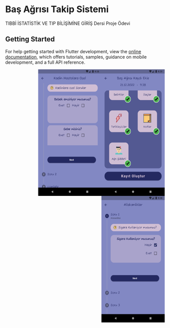 # Baş Ağrısı Takip Sistemi

TIBBİ İSTATİSTİK VE TIP BİLİŞİMİNE GİRİŞ Dersi Proje Ödevi

## Getting Started

<!-- This project is a starting point for a Flutter application.

A few resources to get you started if this is your first Flutter project:

- [Lab: Write your first Flutter app](https://docs.flutter.dev/get-started/codelab)
- [Cookbook: Useful Flutter samples](https://docs.flutter.dev/cookbook) -->

For help getting started with Flutter development, view the
[online documentation](https://docs.flutter.dev/), which offers tutorials,
samples, guidance on mobile development, and a full API reference.
<div class="row align-items-end">
    <div class="col">
      <img src="https://github.com/utku-c/tibbi-Istatislik--BasAgriTakipSistemi/blob/main/ekrangoruntuleri/Screenshot_1671615581.png" align="right" width="200" height="400">
    </div>
    <div class="col">
      <img src="https://github.com/utku-c/tibbi-Istatislik--BasAgriTakipSistemi/blob/main/ekrangoruntuleri/Screenshot_1671615492.png" align="right" width="200" height="400">
    </div>
    <div class="col">
     <img src="https://github.com/utku-c/tibbi-Istatislik--BasAgriTakipSistemi/blob/main/ekrangoruntuleri/Screenshot_1671615488.png" align="right" width="200" height="400">
    </div>
  </div>